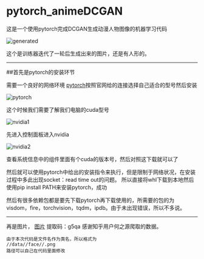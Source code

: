 # pytorch_animeDCGAN
这是一个使用pytorch完成DCGAN生成动漫人物图像的机器学习代码

![generated](https://github.com/inroly/pytorch_animeDCGAN/blob/master/page_png/generated.png "generated")

这个是训练器迭代了一轮后生成出来的图片，还是有人形的。

---
##首先是pytorch的安装环节

需要一个良好的网络环境
[pytorch](https://pytorch.org/)按照官网给的连接选择自己适合的型号然后安装

![pytorch](https://github.com/inroly/pytorch_animeDCGAN/blob/master/page_png/pytorch_choose.png "pytorch")

这个时候我们需要了解我们电脑的cuda型号

![nvidia1](https://github.com/inroly/pytorch_animeDCGAN/blob/master/page_png/nvidia1.png "nvidia1")

先进入控制面板进入nvidia

![nvidia2](https://github.com/inroly/pytorch_animeDCGAN/blob/master/page_png/nvidia2.png "nvidia2")

查看系统信息中的组件里面有个cuda的版本号，然后对照这下载就可以了

然后就可以使用pytorch中给出的安装指令来执行，但是限制于网络状况，在安装过程中多此出现socket：read time out的问题。
所以直接将whl下载到本地然后使用pip install PATH来安装pytorch，成功

然后有很多依赖包都是要先下载pytorch再下载使用的，所需要的包的为visdom，fire，torchvision，tqdm，ipdb。由于未出现错误，所以不多说。

---
再是图片，
[图片](https://pan.baidu.com/s/1eSifHcA)
 提取码：g5qa 
感谢知乎用户何之源爬取的数据。
```
由于本次代码是文件名作为类名，所以格式为
//data//face//.png
路径可以自己在代码里面修改
```
